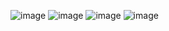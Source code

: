 ![image](https://user-images.githubusercontent.com/79656311/208609821-ab6c21ae-348a-4bfa-be61-2137d7949331.png)
![image](https://user-images.githubusercontent.com/79656311/208609882-d92f12ee-b60d-4a29-8636-1c1ca98487b8.png)
![image](https://user-images.githubusercontent.com/79656311/208609987-d967b61f-c1a8-4aaa-b5c1-c728eaf12458.png)
![image](https://user-images.githubusercontent.com/79656311/208610054-228ca6af-9eaf-4572-91b8-40a1f3e48097.png)
